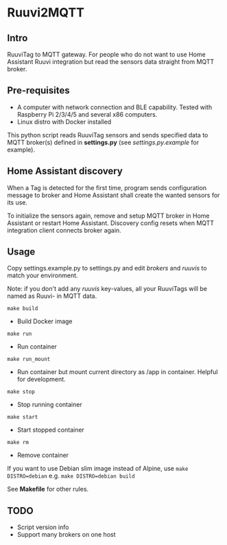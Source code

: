 # Ruuvi2MQTT

## Intro
RuuviTag to MQTT gateway. For people who do not want to use Home Assistant Ruuvi integration but read
the sensors data straight from MQTT broker.

## Pre-requisites

- A computer with network connection and BLE capability. Tested with Raspberry Pi 2/3/4/5 and several x86 computers.
- Linux distro with Docker installed

This python script reads RuuviTag sensors and sends specified data to MQTT broker(s) defined in **settings.py** (see *settings.py.example* for example).

## Home Assistant discovery
When a Tag is detected for the first time, program sends configuration message to broker and Home Assistant shall create the wanted sensors for its use.

To initialize the sensors again, remove and setup MQTT broker in Home Assistant or restart Home Assistant. Discovery config resets when MQTT integration client connects broker again.

## Usage

Copy settings.example.py to settings.py and edit *brokers* and *ruuvis* to match your environment.

Note: if you don't add any *ruuvis* key-values, all your RuuviTags will be named as Ruuvi-<mac> in MQTT data.

`make build` 
- Build Docker image

`make run`
- Run container

`make run_mount`
- Run container but mount current directory as /app in container. Helpful for development.

`make stop`
- Stop running container

`make start`
- Start stopped container

`make rm`
- Remove container

If you want to use Debian slim image instead of Alpine, use `make DISTRO=debian` e.g. `make DISTRO=debian build`

See **Makefile** for other rules.

## TODO
- Script version info
- Support many brokers on one host
